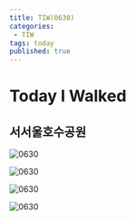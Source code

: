 ```yaml
---
title: TIW(0630)
categories:
 - TIW
tags: today
published: true
---
```

 Today I Walked
 =====
 ## 서서울호수공원
![0630](/imges/0630/06301070.jpg)  

![0630](/imges/0630/06301071.jpg)  

![0630](/imges/0630/06301072.jpg)  

![0630](/imges/0630/06301073.jpg)  